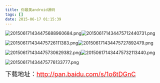 ```yaml
---
title: 你最美android源码
tags: []
date: 2015-06-17 01:15:39
---
```


![](http://www.mandroid.cn/zb_users/upload/2015/06/201506171434475688960684.png "201506171434475688960684.png")![](http://www.mandroid.cn/zb_users/upload/2015/06/201506171434475712440731.png "201506171434475712440731.png")
<!-- more -->
![](http://www.mandroid.cn/zb_users/upload/2015/06/201506171434475726111383.png "201506171434475726111383.png")![](http://www.mandroid.cn/zb_users/upload/2015/06/201506171434475727892479.png "201506171434475727892479.png")

![](http://www.mandroid.cn/zb_users/upload/2015/06/201506171434475730629382.png "201506171434475730629382.png")![](http://www.mandroid.cn/zb_users/upload/2015/06/201506171434475732113440.png "201506171434475732113440.png")

![](http://www.mandroid.cn/zb_users/upload/2015/06/201506171434475776133777.png "201506171434475776133777.png")

<span style="font-size: 20px;">下载地址：</span>[<span style="font-size: 20px; color: rgb(255, 0, 0);">http://pan.baidu.com/s/1o6tDGnC</span>](http://pan.baidu.com/s/1o6tDGnC)